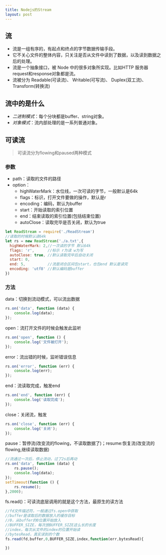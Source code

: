 ```yaml
---
title: Nodejs的Stream
layout: post
---
```


## 流

- 流是一组有序的，有起点和终点的字节数据传输手段。
- 它不关心文件的整体内容，只关注是否从文件中读到了数据，以及读到数据之后的处理。
- 流是一个抽象接口，被 Node 中的很多对象所实现。比如HTTP 服务器request和response对象都是流。
- 流被分为 Readable(可读流)、 Writable(可写流)、 Duplex(双工流)、 Transform(转换流)

## 流中的是什么

- *二进制模式*：每个分块都是buffer、string对象。
- *对象模式*：流内部处理的是一系列普通对象。

## 可读流

> 可读流分为flowing和paused两种模式

### 参数

- path：读取的文件的路径
- option：
  - highWaterMark：水位线，一次可读的字节，一般默认是64k
  - flags：标识，打开文件要做的操作，默认是r
  - encoding：编码，默认为buffer
  - start：开始读取的索引位置
  - end：结束读取的索引位置(包括结束位置)
  - autoClose：读取完毕是否关闭，默认为true

```js
let ReadStream = require('./ReadStream')
//读取的时候默认读64k 
let rs = new ReadStream('./a.txt',{
  highWaterMark: 2,//一次读的字节 默认64k
  flags: 'r',      //标示 r为读 w为写
  autoClose: true, //默认读取完毕后自动关闭
  start: 0,
  end: 5,          //流是闭合区间包start，也包end 默认是读完
  encoding: 'utf8' //默认编码是buffer
})
```

### 方法

data：切换到流动模式，可以流出数据

```js
rs.on('data', function (data) {
    console.log(data);
});
```

open：流打开文件的时候会触发此监听

```js
rs.on('open', function () {
    console.log('文件被打开');
});
```

error：流出错的时候，监听错误信息

```js
rs.on('error', function (err) {
    console.log(err);
});
```

end：流读取完成，触发end

```js
rs.on('end', function (err) {
    console.log('读取完成');
});
```

close：关闭流，触发

```js
rs.on('close', function (err) {
    console.log('关闭');
});
```

pause：暂停流(改变流的flowing，不读取数据了)；resume:恢复流(改变流的flowing,继续读取数据)

```js
//流通过一次后，停止流动，过了2s后再动
rs.on('data', function (data) {
    rs.pause();
    console.log(data);
});
setTimeout(function () {
    rs.resume();
},2000);
```

fs.read()：可读流底层调用的就是这个方法，最原生的读方法

```js
//fd文件描述符，一般通过fs.open中获取
//buffer是读取后的数据放入的缓存目标
//0，从buffer的0位置开始放入
//BUFFER_SIZE，每次放BUFFER_SIZE这么长的长度
//index，每次从文件的index的位置开始读
//bytesRead，真实读到的个数
fs.read(fd,buffer,0,BUFFER_SIZE,index,function(err,bytesRead){

})
```
